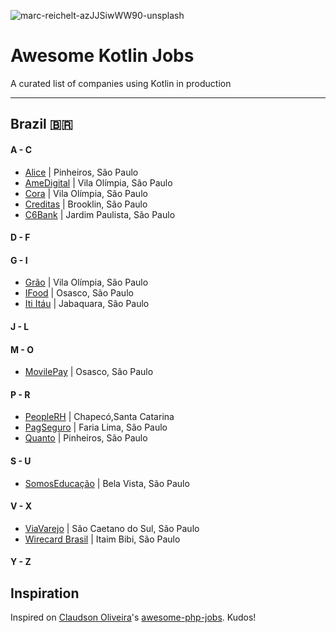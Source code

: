 ![marc-reichelt-azJJSiwWW90-unsplash](https://user-images.githubusercontent.com/11817331/96663127-6c348b80-1326-11eb-8e88-685f0e7db84f.jpg)


# Awesome Kotlin Jobs
A curated list of companies using Kotlin in production

---

## Brazil 🇧🇷

#### A - C
* [Alice](https://www.alice.com.br/) | Pinheiros, São Paulo
* [AmeDigital](https://www.amedigital.com/) | Vila Olímpia, São Paulo
* [Cora](https://www.cora.com.br/) | Vila Olímpia, São Paulo
* [Creditas](https://www.creditas.com/) | Brooklin, São Paulo
* [C6Bank](https://www.c6bank.com.br/) | Jardim Paulista, São Paulo
#### D - F
#### G - I
* [Grão](https://www.grao.com.br/) | Vila Olímpia, São Paulo
* [IFood](https://www.ifood.com.br/) | Osasco, São Paulo
* [Iti Itáu](https://iti.itau/) | Jabaquara, São Paulo
#### J - L
#### M - O
* [MovilePay](https://movilepay.ifood.com.br/movilepay) | Osasco, São Paulo
#### P - R
* [PeopleRH](https://rhpeople.com.br/) | Chapecó,Santa Catarina
* [PagSeguro](https://dev.pagseguro.uol.com.br/) | Faria Lima, São Paulo
* [Quanto](https://quan.to/) | Pinheiros, São Paulo
#### S - U
* [SomosEducação](https://www.somoseducacao.com.br/en/main/) | Bela Vista, São Paulo
#### V - X
* [ViaVarejo](https://www.viavarejo.com.br/marketplace-omnicanal/#hero) | São Caetano do Sul, São Paulo
* [Wirecard Brasil](https://wirecard.com.br/) | Itaim Bibi, São Paulo
#### Y - Z


## Inspiration

Inspired on [Claudson Oliveira](https://github.com/filhodanuvem)'s [awesome-php-jobs](https://github.com/filhodanuvem/awesome-php-jobs). Kudos!
